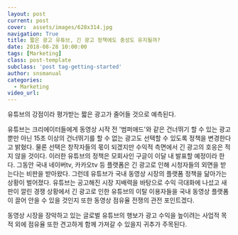 ```yaml
---
layout: post
current: post
cover:  assets/images/628x314.jpg
navigation: True
title: 짧은 광고 유튜브, 긴 광고 정책에도 충성도 유지될까?
date: 2018-08-28 10:00:00
tags: [Marketing]
class: post-template
subclass: 'post tag-getting-started'
author: snsmanual
categories:
  - Marketing
video_url: 
---
```


유튜브의 강점이라 평가받는 짧은 광고가 줄어들 것으로 예측된다.

유튜브는 크리에이터들에게 동영상 시작 전 '범퍼애드'와 같은 건너뛰기 할 수 있는 광고 뿐만 아닌 15초 이상의 건너뛰기를 할 수 없는 광고도 선택할 수 있도록 정책을 변경한다고 밝혔다.
물론 선택은 창작자들의 몫이 되겠지만 수익적 측면에서 긴 광고의 호응은 적지 않을 것이다.
이러한 유튜브의 정책은 모회사인 구글이 이달 내 발표할 예정이라 한다.
그동안 국내 네이버tv, 카카오tv 등 플랫폼은 긴 광고로 인해 시청자들의 외면을 받는다는 비판을 받아왔다. 그런데 유튜브가 국내 동영상 시장의 플랫폼 정책을 닮아가는 상황이 벌어졌다. 유튜브는 공고해진 시장 지배력을 바탕으로 수익 극대화에 나섰고 새판이 깔린 경쟁 상황에서 긴 광고로 인한 유튜브의 이탈 이용자들을 국내 동영상 플랫폼이 끌어 안을 수 있을 것인지 또한 
동영상 점유율 전쟁의 관전 포인트겠다.

동영상 시장을 장악하고 있는 글로벌 유튜브의 행보가 광고 수익을 높이려는 사업적 목적 외에 점유율 또한 견고하게 함께 가져갈 수 있을지 귀추가 주목된다.


